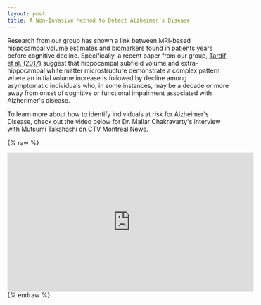 ```yaml
---
layout: post
title: A Non-Invasive Method to Detect Alzheimer’s Disease
---
```


Research from our group has shown a link between MRI-based hippocampal volume estimates and biomarkers found in patients years before cognitive decline. Specifically, a recent paper from our group, [Tardif et al. (2017)](http://onlinelibrary.wiley.com/doi/10.1002/hbm.23897/full) suggest that hippocampal subfield volume and extra-hippocampal white matter microstructure demonstrate a complex pattern where an initial volume increase is followed by decline among asymptomatic individuals who, in some instances, may be a decade or more away from onset of cognitive or functional impairment associated with Alzherimer's disease.

To learn more about how to identify individuals at risk for Alzheimer's Disease, check out the video below for Dr. Mallar Chakravarty's interview with Mutsumi Takahashi on CTV Montreal News.

{% raw %}
<iframe src="https://webapps.9c9media.com/vidi-player/1.4.0/share/iframe.html?currentId=1296693&config=ctvnews/share.json&kruxId=ImoeZsch&cid=%5B%7B%22contentId%22%3A1296693%2C%22ad%22%3A%7B%22adsite%22%3A%22ctv.ctvnews%22%2C%22adzone%22%3A%22embed%22%7D%7D%5D" width="560" height="315"frameborder="0" allowfullscreen></iframe>
{% endraw %}
